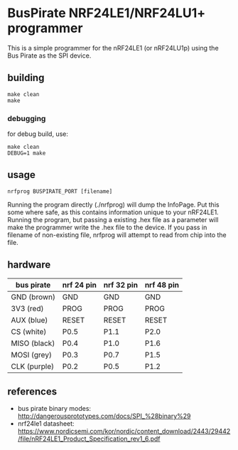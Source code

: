 # BusPirate NRF24LE1/NRF24LU1+ programmer
This is a simple programmer for the nRF24LE1 (or nRF24LU1p) using the Bus Pirate as the SPI
device.

## building
```
make clean
make
```

### debugging
for debug build, use:
```
make clean
DEBUG=1 make
```

## usage
`nrfprog BUSPIRATE_PORT [filename]`

Running the program directly (./nrfprog) will dump the InfoPage. Put this some 
where safe, as this contains information unique to your nRF24LE1. Running the
program, but passing a existing .hex file as a parameter will make the programmer write
the .hex file to the device. If you pass in filename of non-existing file, nrfprog will attempt to read from chip into the file.

## hardware

| bus pirate   | nrf 24 pin | nrf 32 pin | nrf 48 pin |
|--------------|------------|------------|------------|
| GND (brown)  | GND        | GND        | GND        |
| 3V3 (red)    | PROG       | PROG       | PROG       |
| AUX (blue)   | RESET      | RESET      | RESET      |
| CS (white)   | P0.5       | P1.1       | P2.0       |
| MISO (black) | P0.4       | P1.0       | P1.6       |
| MOSI (grey)  | P0.3       | P0.7       | P1.5       |
| CLK (purple) | P0.2       | P0.5       | P1.2       |

## references
 * bus pirate binary modes: http://dangerousprototypes.com/docs/SPI_%28binary%29
 * nrf24le1 datasheet: https://www.nordicsemi.com/kor/nordic/content_download/2443/29442/file/nRF24LE1_Product_Specification_rev1_6.pdf

